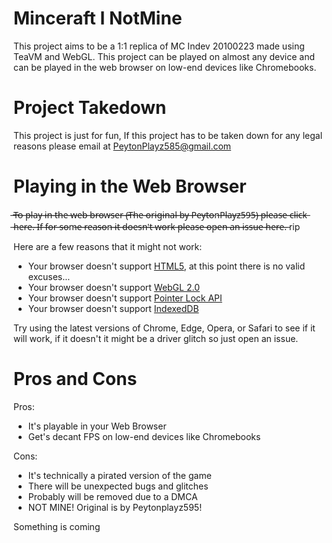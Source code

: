 # Minceraft I NotMine

  This project aims to be a 1:1 replica of MC Indev 20100223 made using TeaVM and WebGL. This project can be played on almost any device and can be played in the web browser on low-end devices like Chromebooks.

# Project Takedown
This project is just for fun, If this project has to be taken down for any legal reasons please email at PeytonPlayz585@gmail.com

# Playing in the Web Browser
 ̶T̶o̶ ̶p̶l̶a̶y̶ ̶i̶n̶ ̶t̶h̶e̶ ̶w̶e̶b̶ ̶b̶r̶o̶w̶s̶e̶r̶ ̶(̶T̶h̶e̶ ̶o̶r̶i̶g̶i̶n̶a̶l̶ ̶b̶y̶ ̶P̶e̶y̶t̶o̶n̶P̶l̶a̶y̶z̶5̶9̶5̶)̶ ̶p̶l̶e̶a̶s̶e̶ ̶c̶l̶i̶c̶k̶ ̶h̶e̶r̶e̶.̶ ̶I̶f̶ ̶f̶o̶r̶ ̶s̶o̶m̶e̶ ̶r̶e̶a̶s̶o̶n̶ ̶i̶t̶ ̶d̶o̶e̶s̶n̶'̶t̶ ̶w̶o̶r̶k̶ ̶p̶l̶e̶a̶s̶e̶ ̶o̶p̶e̶n̶ ̶a̶n̶ ̶i̶s̶s̶u̶e̶ ̶h̶e̶r̶e̶.̶ rip

Here are a few reasons that it might not work:
- Your browser doesn't support [HTML5](https://developer.mozilla.org/en-US/docs/Glossary/HTML5), at this point there is no valid excuses...
- Your browser doesn't support [WebGL 2.0](https://developer.mozilla.org/en-US/docs/Web/API/WebGL_API)
- Your browser doesn't support [Pointer Lock API](https://developer.mozilla.org/en-US/docs/Web/API/Pointer_Lock_API)
- Your browser doesn't support [IndexedDB](https://developer.mozilla.org/en-US/docs/Web/API/IndexedDB_API)

Try using the latest versions of Chrome, Edge, Opera, or Safari to see if it will work, if it doesn't it might be a driver glitch so just open an issue.

# Pros and Cons
Pros:
- It's playable in your Web Browser
- Get's decant FPS on low-end devices like Chromebooks

Cons:
- It's technically a pirated version of the game
- There will be unexpected bugs and glitches
- Probably will be removed due to a DMCA
- NOT MINE! Original is by Peytonplayz595!

Something is coming
